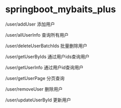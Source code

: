 # springboot_mybaits_plus

/user/addUser
添加用户

/user/allUserInfo
查询所有用户

/user/deleteUserBatchIds
批量删除用户

/user/getUserByIds
通过用户ids查询用户

/user/getUserInfo
通过用户id查询用户

/user/getUserPage
分页查询

/user/removeUser
删除用户

/user/updateUserById
更新用户
